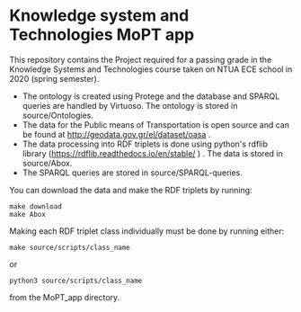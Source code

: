 # Knowledge system and Technologies MoPT app
This repository contains the Project required for a passing grade in the Knowledge Systems and Technologies course taken on NTUA ECE school in 2020 (spring semester).  
- The ontology is created using Protege and the database and SPARQL queries are handled by Virtuoso. The ontology is stored in source/Ontologies.   
- The data for the Public means of Transportation is open source and can be found at http://geodata.gov.gr/el/dataset/oasa .  
- The data processing into RDF triplets is done using python's rdflib library (https://rdflib.readthedocs.io/en/stable/ ) . The data is stored in source/Abox.
- The SPARQL queries are stored in source/SPARQL-queries.  

You can download the data and make the RDF triplets by running:  
```
make download  
make Abox
```
Making each RDF triplet class individually must be done by running either:
```
make source/scripts/class_name
```
or
```
python3 source/scripts/class_name
```
from the MoPT_app directory.

